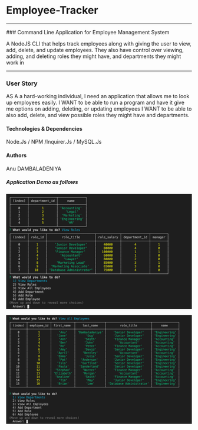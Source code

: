 # Employee-Tracker

<hr>
### Command Line Application for Employee Management System

A NodeJS CLI that helps track employees along with giving the user to view, add, delete, and update employees. They also have control over viewing, adding, and deleting roles they might have, and departments they might work in

<hr>

### User Story

AS A a hard-working individual, I need an application that allows me to look up employees easily. I WANT to be able to run a program and have it give me options on adding, deleting, or updating employees I WANT to be able to also add, delete, and view possible roles they might have and departments.

#### Technologies & Dependencies

Node.Js / NPM /Inquirer.Js / MySQL.Js

#### Authors

Anu DAMBALADENIYA

##### Application Demo as follows

![](screen1.png)

![](screen2.png)

